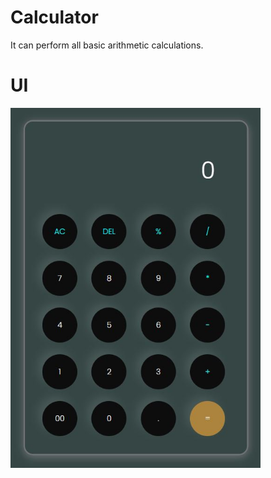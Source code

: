 # Calculator
It can perform all basic arithmetic calculations. 
# UI
<img alt="coding" width="400" src="https://github.com/Shreyas-jdv/Calculator/blob/main/Calculator.JPG">


